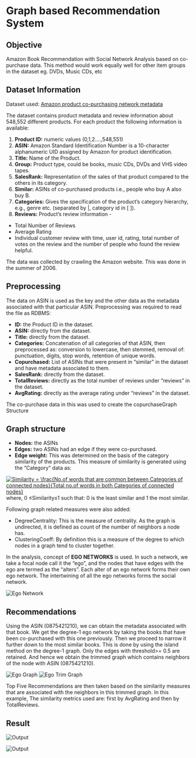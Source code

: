 # Graph based Recommendation System

## Objective
Amazon Book Recommendation with Social Network Analysis based on co-purchase data. This method would work equally well for other item groups in the dataset eg. DVDs, Music CDs, etc

## Dataset Information
Dataset used: [Amazon product co-purchasing network metadata](http://snap.stanford.edu/data/amazon-meta.html)

The dataset contains product metadata and review information about 548,552 different products. For each product the following information is available:
1. **Product ID:** numeric values (0,1,2….,548,551)
2. **ASIN:** Amazon Standard Identification Number is a 10-character alphanumeric
UID assigned by Amazon for product identification.
3. **Title:** Name of the Product.
4. **Group:** Product type, could be books, music CDs, DVDs and VHS video tapes.
5. **SalesRank:** Representation of the sales of that product compared to the others in
its category.
6. **Similar:** ASINs of co-purchased products i.e., people who buy A also buy B.
7. **Categories:** Gives the specification of the product’s category hierarchy, e.g., genre
etc. (separated by |, category id in [ ]).
8. **Reviews:** Product’s review information -
- Total Number of Reviews
- Average Rating
- Individual customer review with time, user id, rating, total number of votes on the review and the number of people who found the review helpful.

The data was collected by crawling the Amazon website. This was done in the summer of
2006.

## Preprocessing
The data on ASIN is used as the key and the other data as the metadata associated with that particular ASIN. Preprocessing was required to read the file as RDBMS:
- **ID:** the Product ID in the dataset.
-	**ASIN:** directly from the dataset.
-	**Title:** directly from the dataset.
-	**Categories:** Concatenation of all categories of that ASIN, then preprocessed as: conversion to lowercase, then stemmed, removal of: punctuation, digits, stop words, retention of unique words.
-	**Copurchased:** List of ASINs that were present in “similar” in the dataset and have metadata associated to them.
-	**SalesRank:** directly from the dataset.
-	**TotalReviews:** directly as the total number of reviews under “reviews” in the dataset.
-	**AvgRating:** directly as the average rating under “reviews” in the dataset.

The co-purchase data in this was used to create the copurchaseGraph Structure

## Graph structure
- **Nodes:** the ASINs
-	**Edges:** two ASINs had an edge if they were co-purchased.
-	**Edge weight:** This was determined on the basis of the category similarity of the products. This measure of similarity is generated using the “Category” data as:

<a href="https://www.codecogs.com/eqnedit.php?latex=Similarity&space;=&space;\frac{No.of&space;words&space;that&space;are&space;common&space;between&space;Categories&space;of&space;connected&space;nodes}{Total&space;no.of&space;words&space;in&space;both&space;Categories&space;of&space;connected&space;nodes}" target="_blank"><img src="https://latex.codecogs.com/gif.latex?Similarity&space;=&space;\frac{No.of&space;words&space;that&space;are&space;common&space;between&space;Categories&space;of&space;connected&space;nodes}{Total&space;no.of&space;words&space;in&space;both&space;Categories&space;of&space;connected&space;nodes}" title="Similarity = \frac{No.of words that are common between Categories of connected nodes}{Total no.of words in both Categories of connected nodes}" /></a>
where, 	 0 ≤Similarity≤1
such that:  0 is the least similar and 1 the most similar.

Following graph related measures were also added:
-	DegreeCentrality: This is the measure of centrality. As the graph is undirected, it is defined as count of the number of neighbors a node has. 
-	 ClusteringCoeff: By definition this is a measure of the degree to which nodes in a graph tend to cluster together.

In the analysis, concept of **EGO NETWORKS** is used. In such a network, we take a focal node call it the “ego”, and the nodes that have edges with the ego are termed as the “alters”. Each alter of an ego network forms their own ego network. The intertwining of all the ego networks forms the social network. 

![Ego Network](https://user-images.githubusercontent.com/29514438/48280888-fc030700-e47a-11e8-8d4a-b0c2c14bd1a3.PNG)

## Recommendations
Using the ASIN (0875421210), we can obtain the metadata associated with that book.
We get the degree-1 ego network by taking the books that have been co-purchased with this one previously. Then we proceed to narrow it further down to the most similar books. This is done by using the island method on the degree-1 graph. Only the edges with threshold>= 0.5 are retained. And hence we obtain the trimmed graph which contains neighbors of the node with ASIN (0875421210).

![Ego Graph](https://user-images.githubusercontent.com/29514438/48280947-2228a700-e47b-11e8-8f8f-80ae25991478.png)
![Ego Trim Graph](https://user-images.githubusercontent.com/29514438/48280945-2228a700-e47b-11e8-86d0-d357c6272b21.png)

Top Five Recommendations are then taken based on the similarity measures that are associated with the neighbors in this trimmed graph. In this example, The similarity metrics used are: first by AvgRating and then by TotalReviews.

## Result
![Output](https://github.com/sarikamohan08/amazon-books-graph-based-recommendation-using-stremlit/blob/main/output/Capture1.PNG)

![Output](https://github.com/sarikamohan08/amazon-books-graph-based-recommendation-using-stremlit/blob/main/output/Capture2.PNG)


